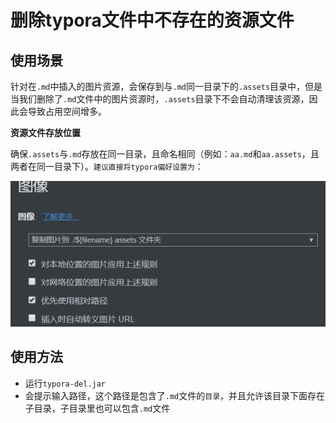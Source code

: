 # 删除typora文件中不存在的资源文件

## 使用场景

针对在`.md`中插入的图片资源，会保存到与`.md`同一目录下的`.assets`目录中，但是当我们删除了`.md`文件中的图片资源时，`.assets`目录下不会自动清理该资源，因此会导致占用空间增多。

**资源文件存放位置**

确保`.assets`与`.md`存放在同一目录，且命名相同（例如：`aa.md`和`aa.assets`，且两者在同一目录下）。`建议直接将typora偏好设置为`：

![1714492316667](README.assets/1714492316667.png)

## 使用方法

- 运行`typora-del.jar`
- 会提示输入路径，这个路径是包含了`.md`文件的`目录`，并且允许该目录下面存在子目录，子目录里也可以包含`.md`文件